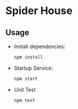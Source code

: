 # Spider House

## Usage
- Install dependencies:

  ```
  npm install
  ```

- Startup Service:

  ```
  npm start
  ```
- Unit Test
  ```
  npm test
  ```